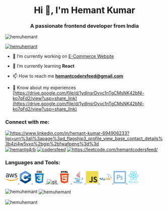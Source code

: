 <h1 align="center">Hi 👋, I'm Hemant Kumar</h1>
<h3 align="center">A passionate frontend developer from India</h3>

<p align="left"> <img src="https://komarev.com/ghpvc/?username=hemuhemant&label=Profile%20views&color=0e75b6&style=flat" alt="hemuhemant" /> </p>

<p align="left"> <a href="https://github.com/ryo-ma/github-profile-trophy"><img src="https://github-profile-trophy.vercel.app/?username=hemuhemant" alt="hemuhemant" /></a> </p>

- 🔭 I’m currently working on [E-Commerce Website](https://portfoliohemantecpage.netlify.app/)

- 🌱 I’m currently learning **React**

- 📫 How to reach me **hemantcodersfeed@gmail.com**

- 📄 Know about my experiences [https://drive.google.com/file/d/1ydInsrDvvc1nTgCMsNK42bNl-ko7qFd2/view?usp=share_link](https://drive.google.com/file/d/1ydInsrDvvc1nTgCMsNK42bNl-ko7qFd2/view?usp=share_link)

<h3 align="left">Connect with me:</h3>
<p align="left">
<a href="https://linkedin.com/in/https://www.linkedin.com/in/hemant-kumar-694906233?lipi=urn%3ali%3apage%3ad_flagship3_profile_view_base_contact_details%3b4zj4w5vxq%2bgip%2bfwafpeng%3d%3d" target="blank"><img align="center" src="https://raw.githubusercontent.com/rahuldkjain/github-profile-readme-generator/master/src/images/icons/Social/linked-in-alt.svg" alt="https://www.linkedin.com/in/hemant-kumar-694906233?lipi=urn%3ali%3apage%3ad_flagship3_profile_view_base_contact_details%3b4zj4w5vxq%2bgip%2bfwafpeng%3d%3d" height="30" width="40" /></a>
<a href="https://instagram.com/hemantg4rb" target="blank"><img align="center" src="https://raw.githubusercontent.com/rahuldkjain/github-profile-readme-generator/master/src/images/icons/Social/instagram.svg" alt="hemantg4rb" height="30" width="40" /></a>
<a href="https://www.youtube.com/c/codersfeed" target="blank"><img align="center" src="https://raw.githubusercontent.com/rahuldkjain/github-profile-readme-generator/master/src/images/icons/Social/youtube.svg" alt="codersfeed" height="30" width="40" /></a>
<a href="https://www.leetcode.com/https://leetcode.com/hemantcodersfeed/" target="blank"><img align="center" src="https://raw.githubusercontent.com/rahuldkjain/github-profile-readme-generator/master/src/images/icons/Social/leet-code.svg" alt="https://leetcode.com/hemantcodersfeed/" height="30" width="40" /></a>
</p>

<h3 align="left">Languages and Tools:</h3>
<p align="left"> <a href="https://aws.amazon.com" target="_blank" rel="noreferrer"> <img src="https://raw.githubusercontent.com/devicons/devicon/master/icons/amazonwebservices/amazonwebservices-original-wordmark.svg" alt="aws" width="40" height="40"/> </a> <a href="https://www.w3schools.com/cpp/" target="_blank" rel="noreferrer"> <img src="https://raw.githubusercontent.com/devicons/devicon/master/icons/cplusplus/cplusplus-original.svg" alt="cplusplus" width="40" height="40"/> </a> <a href="https://www.w3schools.com/css/" target="_blank" rel="noreferrer"> <img src="https://raw.githubusercontent.com/devicons/devicon/master/icons/css3/css3-original-wordmark.svg" alt="css3" width="40" height="40"/> </a> <a href="https://git-scm.com/" target="_blank" rel="noreferrer"> <img src="https://www.vectorlogo.zone/logos/git-scm/git-scm-icon.svg" alt="git" width="40" height="40"/> </a> <a href="https://www.w3.org/html/" target="_blank" rel="noreferrer"> <img src="https://raw.githubusercontent.com/devicons/devicon/master/icons/html5/html5-original-wordmark.svg" alt="html5" width="40" height="40"/> </a> <a href="https://www.java.com" target="_blank" rel="noreferrer"> <img src="https://raw.githubusercontent.com/devicons/devicon/master/icons/java/java-original.svg" alt="java" width="40" height="40"/> </a> <a href="https://developer.mozilla.org/en-US/docs/Web/JavaScript" target="_blank" rel="noreferrer"> <img src="https://raw.githubusercontent.com/devicons/devicon/master/icons/javascript/javascript-original.svg" alt="javascript" width="40" height="40"/> </a> <a href="https://www.mysql.com/" target="_blank" rel="noreferrer"> <img src="https://raw.githubusercontent.com/devicons/devicon/master/icons/mysql/mysql-original-wordmark.svg" alt="mysql" width="40" height="40"/> </a> <a href="https://www.photoshop.com/en" target="_blank" rel="noreferrer"> <img src="https://raw.githubusercontent.com/devicons/devicon/master/icons/photoshop/photoshop-line.svg" alt="photoshop" width="40" height="40"/> </a> <a href="https://reactjs.org/" target="_blank" rel="noreferrer"> <img src="https://raw.githubusercontent.com/devicons/devicon/master/icons/react/react-original-wordmark.svg" alt="react" width="40" height="40"/> </a> </p>

<p><img align="left" src="https://github-readme-stats.vercel.app/api/top-langs?username=hemuhemant&show_icons=true&locale=en&layout=compact" alt="hemuhemant" /></p>

<p>&nbsp;<img align="center" src="https://github-readme-stats.vercel.app/api?username=hemuhemant&show_icons=true&locale=en" alt="hemuhemant" /></p>

<p><img align="center" src="https://github-readme-streak-stats.herokuapp.com/?user=hemuhemant&" alt="hemuhemant" /></p>
